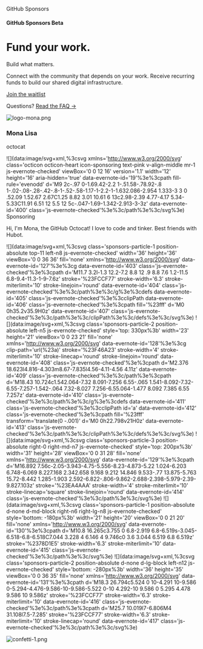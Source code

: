 GitHub Sponsors

####   GitHub Sponsors  Beta

# Fund your work.

Build what matters.

Connect with the community that depends on your work.
Receive recurring funds to build our shared digital infrastructure.

 [Join the waitlist](https://github.com/users/marcacohen/sponsors/waitlist)

Questions? [Read the FAQ →](https://help.github.com/articles/about-github-sponsors)

 ![logo-mona.png](../_resources/318529622e4244d7c155f9be8bbbe9cf.png)

### Mona Lisa

octocat

![](data:image/svg+xml,%3csvg xmlns='http://www.w3.org/2000/svg' class='octicon octicon-heart icon-sponsoring text-pink v-align-middle mr-1 js-evernote-checked' viewBox='0 0 12 16' version='1.1' width='12' height='16' aria-hidden='true' data-evernote-id='19'%3e%3cpath fill-rule='evenodd' d='M9 2c-.97 0-1.69.42-2.2 1-.51.58-.78.92-.8 1-.02-.08-.28-.42-.8-1-.52-.58-1.17-1-2.2-1-1.632.086-2.954 1.333-3 3 0 .52.09 1.52.67 2.67C1.25 8.82 3.01 10.61 6 13c2.98-2.39 4.77-4.17 5.34-5.33C11.91 6.51 12 5.5 12 5c-.047-1.69-1.342-2.913-3-3z' data-evernote-id='400' class='js-evernote-checked'%3e%3c/path%3e%3c/svg%3e) Sponsoring

Hi, I'm Mona, the GitHub Octocat!
I love to code and tinker. Best friends with Hubot.

 ![](data:image/svg+xml,%3csvg class='sponsors-particle-1 position-absolute top-11 left-n8 js-evernote-checked' width='36' height='36' viewBox='0 0 36 36' fill='none' xmlns='http://www.w3.org/2000/svg' data-evernote-id='127'%3e%3cg data-evernote-id='403' class='js-evernote-checked'%3e%3cpath d='M11.7 3.2l-1.3 12.2-7.2 8.8 12 .9 8.8 7.6 1.2-11.5 6.8-9.4-11.3-1-9-7.6z' stroke='%23FCCF77' stroke-width='6.3' stroke-miterlimit='10' stroke-linejoin='round' data-evernote-id='404' class='js-evernote-checked'%3e%3c/path%3e%3c/g%3e%3cdefs data-evernote-id='405' class='js-evernote-checked'%3e%3cclipPath data-evernote-id='406' class='js-evernote-checked'%3e%3cpath fill='%23fff' d='M0 0h35.2v35.9H0z' data-evernote-id='407' class='js-evernote-checked'%3e%3c/path%3e%3c/clipPath%3e%3c/defs%3e%3c/svg%3e)  ![](data:image/svg+xml,%3csvg class='sponsors-particle-2 position-absolute left-n5 js-evernote-checked' style='top: 330px%3b' width='23' height='21' viewBox='0 0 23 21' fill='none' xmlns='http://www.w3.org/2000/svg' data-evernote-id='128'%3e%3cg clip-path='url(%23a)' stroke='%23F46A23' stroke-width='4' stroke-miterlimit='10' stroke-linecap='round' stroke-linejoin='round' data-evernote-id='408' class='js-evernote-checked'%3e%3cpath d='M2.376 18.623l4.816-4.303m8.67-7.835l4.56-4.11-4.56 4.11z' data-evernote-id='409' class='js-evernote-checked'%3e%3c/path%3e%3cpath d='M18.43 10.724c1.542.064-7.32 8.091-7.256 6.55-.065 1.541-8.092-7.32-6.55-7.257-1.542-.064 7.32-8.027 7.256-6.55.064-1.477 8.092 7.385 6.55 7.257z' data-evernote-id='410' class='js-evernote-checked'%3e%3c/path%3e%3c/g%3e%3cdefs data-evernote-id='411' class='js-evernote-checked'%3e%3cclipPath id='a' data-evernote-id='412' class='js-evernote-checked'%3e%3cpath fill='%23fff' transform='translate(0 -.001)' d='M0 0h22.798v21H0z' data-evernote-id='413' class='js-evernote-checked'%3e%3c/path%3e%3c/clipPath%3e%3c/defs%3e%3c/svg%3e)  ![](data:image/svg+xml,%3csvg class='sponsors-particle-3 position-absolute right-0 right-md-n7 js-evernote-checked' style='top: 200px%3b' width='31' height='28' viewBox='0 0 31 28' fill='none' xmlns='http://www.w3.org/2000/svg' data-evernote-id='129'%3e%3cpath d='M16.892 7.56c-2.05-3.943-4.75-5.556-8.23-4.873-5.22 1.024-6.203 6.748-6.069 8.227.168 2.342.658 9.168 9.212 14.846 9.533-.77 13.875-5.763 15.72-8.442 1.285-1.903 2.592-6.822-.806-9.862-2.688-2.398-5.979-2.39-9.827.103z' stroke='%23EA4AAA' stroke-width='4' stroke-miterlimit='10' stroke-linecap='square' stroke-linejoin='round' data-evernote-id='414' class='js-evernote-checked'%3e%3c/path%3e%3c/svg%3e)  ![](data:image/svg+xml,%3csvg class='sponsors-particle-1 position-absolute d-none d-md-block right-n6 right-lg-n8 js-evernote-checked' style='bottom: -180px%3b' width='21' height='20' viewBox='0 0 21 20' fill='none' xmlns='http://www.w3.org/2000/svg' data-evernote-id='130'%3e%3cpath d='M10.8 16.265c3.755 0 6.8-2.919 6.8-6.519s-3.045-6.518-6.8-6.518C7.044 3.228 4 6.146 4 9.746c0 3.6 3.044 6.519 6.8 6.519z' stroke='%2378D1E5' stroke-width='6.3' stroke-miterlimit='10' data-evernote-id='415' class='js-evernote-checked'%3e%3c/path%3e%3c/svg%3e)  ![](data:image/svg+xml,%3csvg class='sponsors-particle-2 position-absolute d-none d-lg-block left-n12 js-evernote-checked' style='bottom: -280px%3b' width='36' height='35' viewBox='0 0 36 35' fill='none' xmlns='http://www.w3.org/2000/svg' data-evernote-id='131'%3e%3cpath d='M18.3 26.794c5.524 0 10-4.291 10-9.586 0-5.294-4.476-9.586-10-9.586-5.522 0-10 4.292-10 9.586 0 5.295 4.478 9.586 10 9.586z' stroke='%23FCCF77' stroke-width='6.3' stroke-miterlimit='10' data-evernote-id='416' class='js-evernote-checked'%3e%3c/path%3e%3cpath d='M25.7 10.019l7-6.806M4 31.108l7.5-7.285' stroke='%23FCCF77' stroke-width='6.3' stroke-miterlimit='10' stroke-linecap='round' data-evernote-id='417' class='js-evernote-checked'%3e%3c/path%3e%3c/svg%3e)

 ![confetti-1.png](../_resources/7d9e9d8e63510364407e3b7ac384917a.png)